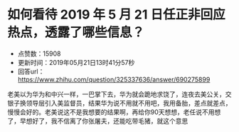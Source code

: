 # 如何看待 2019 年 5 月 21 日任正非回应热点，透露了哪些信息？
- 点赞数：15908
- 更新时间：2019年05月21日13时41分57秒
- 回答url：https://www.zhihu.com/question/325337636/answer/690275899
<body>
 <p data-pid="NznOgQWa">老美以为华为和中兴一样，一巴掌下去，华为就会跪地求饶了，连夜去美公关，交银子换领导层引入美监督员，结果华为说不用就不用吧，我用备胎，差点就差点，慢慢会好的。老美说这不是我想要的结果啊，再给你90天想想，老任说不用想了，早想好了，我不信离了你张屠夫，还能吃带毛猪，就这个意思</p>
</body>